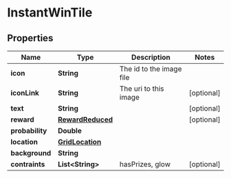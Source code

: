 

# InstantWinTile



## Properties

| Name | Type | Description | Notes |
|------------ | ------------- | ------------- | -------------|
|**icon** | **String** | The id to the image file |  |
|**iconLink** | **String** | The uri to this image |  [optional] |
|**text** | **String** |  |  [optional] |
|**reward** | [**RewardReduced**](RewardReduced.md) |  |  [optional] |
|**probability** | **Double** |  |  |
|**location** | [**GridLocation**](GridLocation.md) |  |  |
|**background** | **String** |  |  |
|**contraints** | **List&lt;String&gt;** | hasPrizes, glow |  [optional] |



